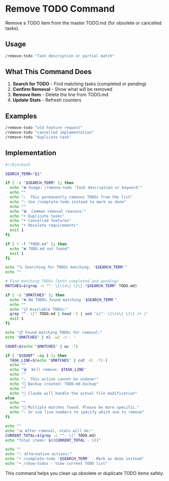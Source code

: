 # Remove TODO Command

Remove a TODO item from the master TODO.md (for obsolete or cancelled tasks).

## Usage

```bash
/remove-todo "Task description or partial match"
```

## What This Command Does

1. **Search for TODO** - Find matching tasks (completed or pending)
2. **Confirm Removal** - Show what will be removed
3. **Remove Item** - Delete the line from TODO.md
4. **Update Stats** - Refresh counters

## Examples

```bash
/remove-todo "old feature request"
/remove-todo "cancelled implementation"
/remove-todo "duplicate task"
```

## Implementation

```bash
#!/bin/bash

SEARCH_TERM="$1"

if [ -z "$SEARCH_TERM" ]; then
  echo "❌ Usage: /remove-todo 'Task description or keyword'"
  echo ""
  echo "⚠️  This permanently removes TODOs from the list"
  echo "💡 Use /complete-todo instead to mark as done"
  echo ""
  echo "🗑️  Common removal reasons:"
  echo "• Duplicate tasks"
  echo "• Cancelled features"
  echo "• Obsolete requirements"
  exit 1
fi

if [ ! -f "TODO.md" ]; then
  echo "❌ TODO.md not found"
  exit 1
fi

echo "🔍 Searching for TODOs matching: '$SEARCH_TERM'"
echo ""

# Find matching TODOs (both completed and pending)
MATCHES=$(grep -n "^- \[\(x\| \)\].*$SEARCH_TERM" TODO.md)

if [ -z "$MATCHES" ]; then
  echo "❌ No TODOs found matching '$SEARCH_TERM'"
  echo ""
  echo "📋 Available TODOs:"
  grep "^- \[" TODO.md | head -5 | sed 's/^- \[\(x\| \)\] /• /'
  exit 1
fi

echo "📋 Found matching TODOs for removal:"
echo "$MATCHES" | nl -w2 -s'. '

COUNT=$(echo "$MATCHES" | wc -l)

if [ "$COUNT" -eq 1 ]; then
  TASK_LINE=$(echo "$MATCHES" | cut -d: -f2-)
  echo ""
  echo "🗑️  Will remove: $TASK_LINE"
  echo ""
  echo "⚠️  This action cannot be undone!"
  echo "💾 Backup created: TODO.md.backup"
  echo ""
  echo "🔧 Claude will handle the actual file modification"
else
  echo ""
  echo "🤔 Multiple matches found. Please be more specific."
  echo "💡 Or use line numbers to specify which one to remove"
fi

echo ""
echo "📊 After removal, stats will be:"
CURRENT_TOTAL=$(grep -c "^- \[" TODO.md)
echo "Total items: $((CURRENT_TOTAL - 1))"

echo ""
echo "✨ Alternative actions:"
echo "• /complete-todo '$SEARCH_TERM' - Mark as done instead"
echo "• /show-todos - View current TODO list"
```

This command helps you clean up obsolete or duplicate TODO items safely.
